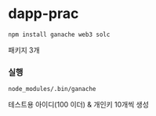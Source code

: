 # dapp-prac

```
npm install ganache web3 solc
```

패키지 3개

### 실행

```
node_modules/.bin/ganache
```

테스트용 아이디(100 이더) & 개인키 10개씩 생성
